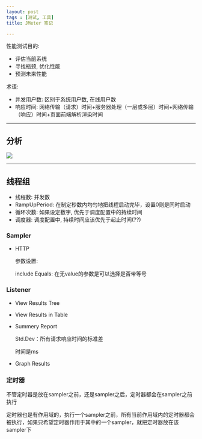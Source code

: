 ```yaml
---
layout: post
tags : [测试, 工具]
title: JMeter 笔记

---
```


性能测试目的:

* 评估当前系统
* 寻找瓶颈, 优化性能
* 预测未来性能

术语:

* 并发用户数: 区别于系统用户数, 在线用户数
* 响应时间: 网络传输（请求）时间+服务器处理（一层或多层）时间+网络传输（响应）时间+页面前端解析渲染时间

---

## 分析


<img src="/assets/images/jmeter/qxmx.jpg" />


---

## 线程组

* 线程数: 并发数
* RampUpPeriod: 在制定秒数内均匀地把线程启动完毕，设置0则是同时启动
* 循环次数: 如果设定数字, 优先于调度配置中的持续时间
* 调度器: 调度配置中, 持续时间应该优先于起止时间(??)

### Sampler

* HTTP

  参数设置:

  include Equals: 在无value的参数是可以选择是否带等号


### Listener

* View Results Tree

* View Results in Table

* Summery Report

  Std.Dev：所有请求响应时间的标准差

  时间是ms

* Graph Results


### 定时器

不管定时器是放在sampler之前，还是sampler之后，定时器都会在sampler之前执行

定时器也是有作用域的，执行一个sampler之前，所有当前作用域内的定时器都会被执行，如果只希望定时器作用于其中的一个sampler，就把定时器放在该sampler下

